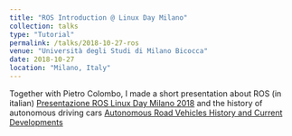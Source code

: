 ```yaml
---
title: "ROS Introduction @ Linux Day Milano"
collection: talks
type: "Tutorial"
permalink: /talks/2018-10-27-ros
venue: "Università degli Studi di Milano Bicocca"
date: 2018-10-27
location: "Milano, Italy"
---
```


Together with Pietro Colombo, I made a short presentation about ROS (in italian) [Presentazione ROS Linux Day Milano 2018](files/ROSLinuxDay.pdf) and the history of autonomous driving cars [Autonomous Road Vehicles History and Current Developments](files/HistoryAutonomousDriving.pdf)
